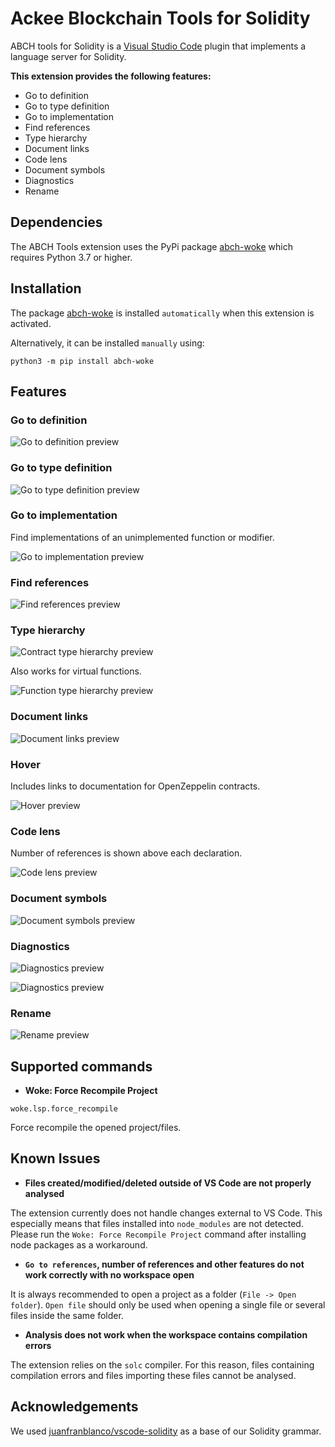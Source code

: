 # Ackee Blockchain Tools for Solidity

ABCH tools for Solidity is a [Visual Studio Code](https://code.visualstudio.com/) plugin that implements a language server for Solidity. 

**This extension provides the following features:**

- Go to definition
- Go to type definition
- Go to implementation 
- Find references
- Type hierarchy
- Document links
- Code lens
- Document symbols
- Diagnostics
- Rename

## Dependencies

The ABCH Tools extension uses the PyPi package [abch-woke](https://pypi.org/project/abch-woke/) which requires Python 3.7 or higher.

## Installation

The package [abch-woke](https://pypi.org/project/abch-woke/) is installed `automatically` when this extension is activated. 

Alternatively, it can be installed `manually` using: 

```shell
python3 -m pip install abch-woke
```

## Features 

### Go to definition

![Go to definition preview](images/go-to-definition.gif)

### Go to type definition

![Go to type definition preview](images/go-to-type-definition.gif)

### Go to implementation

Find implementations of an unimplemented function or modifier.

![Go to implementation preview](images/go-to-implementation.gif)

### Find references

![Find references preview](images/find-references.gif)

### Type hierarchy

![Contract type hierarchy preview](images/contract-type-hierarchy.gif)

Also works for virtual functions.

![Function type hierarchy preview](images/function-type-hierarchy.gif)

### Document links

![Document links preview](images/document-links.gif)

### Hover

Includes links to documentation for OpenZeppelin contracts.

![Hover preview](images/hover.gif)

### Code lens

Number of references is shown above each declaration.

![Code lens preview](images/code-lens.png)

### Document symbols

![Document symbols preview](images/document-symbols.png)

### Diagnostics

![Diagnostics preview](images/diagnostics-1.gif)

![Diagnostics preview](images/diagnostics-2.png)

### Rename

![Rename preview](images/rename.gif)

## Supported commands

- **Woke: Force Recompile Project**

```shell
woke.lsp.force_recompile
``` 
Force recompile the opened project/files.

## Known Issues

- **Files created/modified/deleted outside of VS Code are not properly analysed**

The extension currently does not handle changes external to VS Code. This especially means that files installed into `node_modules` are not detected. Please run the `Woke: Force Recompile Project` command after installing node packages as a workaround.

- **`Go to references`, number of references and other features do not work correctly with no workspace open**

It is always recommended to open a project as a folder (`File -> Open folder`). `Open file` should only be used when opening a single file or several files inside the same folder.

- **Analysis does not work when the workspace contains compilation errors**

The extension relies on the `solc` compiler. For this reason, files containing compilation errors and files importing these files cannot be analysed.

## Acknowledgements

We used [juanfranblanco/vscode-solidity](https://github.com/juanfranblanco/vscode-solidity/blob/master/syntaxes/solidity.json) as a base of our Solidity grammar.